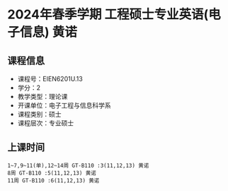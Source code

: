 # 2024年春季学期 工程硕士专业英语(电子信息) 黄诺






## 课程信息

- 课程号：EIEN6201U.13
- 学分：2
- 教学类型：理论课
- 开课单位：电子工程与信息科学系
- 课程类别：硕士
- 课程层次：专业硕士

## 上课时间

```
1~7,9~11(单),12~14周 GT-B110 :3(11,12,13) 黄诺
8周 GT-B110 :5(11,12,13) 黄诺
11周 GT-B110 :6(11,12,13) 黄诺
```

